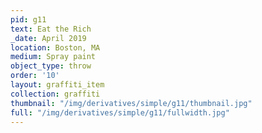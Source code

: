 ```yaml
---
pid: g11
text: Eat the Rich
_date: April 2019
location: Boston, MA
medium: Spray paint
object_type: throw
order: '10'
layout: graffiti_item
collection: graffiti
thumbnail: "/img/derivatives/simple/g11/thumbnail.jpg"
full: "/img/derivatives/simple/g11/fullwidth.jpg"
---
```

